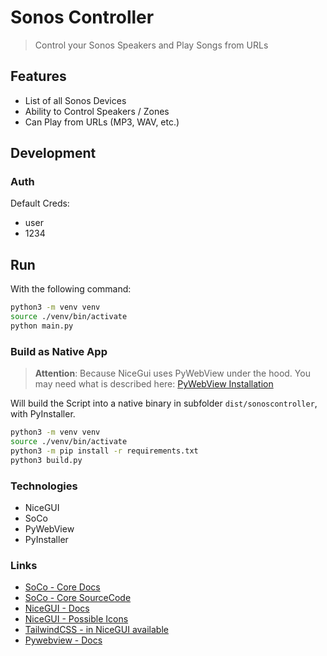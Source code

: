 # Sonos Controller

> Control your Sonos Speakers and Play Songs from URLs

## Features

* List of all Sonos Devices
* Ability to Control Speakers / Zones
* Can Play from URLs (MP3, WAV, etc.)

## Development

### Auth

Default Creds:

* user
* 1234

## Run

With the following command:

```sh
python3 -m venv venv
source ./venv/bin/activate
python main.py
```

### Build as Native App

> **Attention**: Because NiceGui uses PyWebView under the hood. You may need what is described here: [PyWebView Installation](https://pywebview.flowrl.com/guide/installation.html)

Will build the Script into a native binary in subfolder `dist/sonoscontroller`, with PyInstaller.

```sh
python3 -m venv venv
source ./venv/bin/activate
python3 -m pip install -r requirements.txt
python3 build.py
```

### Technologies

* NiceGUI
* SoCo
* PyWebView
* PyInstaller

### Links

* [SoCo - Core Docs](https://soco.readthedocs.io/en/latest/api/soco.core.html)
* [SoCo - Core SourceCode](https://github.com/SoCo/SoCo/blob/master/soco/core.py)
* [NiceGUI - Docs](https://nicegui.io/documentation)
* [NiceGUI - Possible Icons](https://fonts.google.com/icons?icon.set=Material+Icons)
* [TailwindCSS - in NiceGUI available](https://tailwindcss.com/docs/)
* [Pywebview - Docs](https://pywebview.flowrl.com/guide/installation.html#dependencies)
